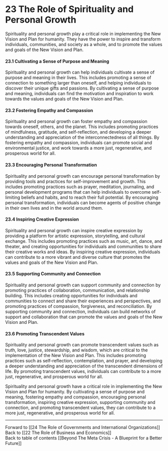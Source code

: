 # 23 The Role of Spirituality and Personal Growth

Spirituality and personal growth play a critical role in implementing the New Vision and Plan for humanity. They have the power to inspire and transform individuals, communities, and society as a whole, and to promote the values and goals of the New Vision and Plan.

#### 23.1 Cultivating a Sense of Purpose and Meaning

Spirituality and personal growth can help individuals cultivate a sense of purpose and meaning in their lives. This includes promoting a sense of connection to something larger than oneself, and helping individuals to discover their unique gifts and passions. By cultivating a sense of purpose and meaning, individuals can find the motivation and inspiration to work towards the values and goals of the New Vision and Plan.

#### 23.2 Fostering Empathy and Compassion

Spirituality and personal growth can foster empathy and compassion towards oneself, others, and the planet. This includes promoting practices of mindfulness, gratitude, and self-reflection, and developing a deeper understanding and appreciation of the interconnectedness of all things. By fostering empathy and compassion, individuals can promote social and environmental justice, and work towards a more just, regenerative, and prosperous world for all.

#### 23.3 Encouraging Personal Transformation

Spirituality and personal growth can encourage personal transformation by providing tools and practices for self-improvement and growth. This includes promoting practices such as prayer, meditation, journaling, and personal development programs that can help individuals to overcome self-limiting beliefs and habits, and to reach their full potential. By encouraging personal transformation, individuals can become agents of positive change in their own lives and in the world around them.

#### 23.4 Inspiring Creative Expression

Spirituality and personal growth can inspire creative expression by providing a platform for artistic expression, storytelling, and cultural exchange. This includes promoting practices such as music, art, dance, and theater, and creating opportunities for individuals and communities to share their creative works and ideas. By inspiring creative expression, individuals can contribute to a more vibrant and diverse culture that promotes the values and goals of the New Vision and Plan.

#### 23.5 Supporting Community and Connection

Spirituality and personal growth can support community and connection by promoting practices of collaboration, communication, and relationship building. This includes creating opportunities for individuals and communities to connect and share their experiences and perspectives, and promoting practices of compassion, forgiveness, and reconciliation. By supporting community and connection, individuals can build networks of support and collaboration that can promote the values and goals of the New Vision and Plan.

#### 23.6 Promoting Transcendent Values

Spirituality and personal growth can promote transcendent values such as truth, love, justice, stewardship, and wisdom, which are critical to the implementation of the New Vision and Plan. This includes promoting practices such as self-reflection, contemplation, and prayer, and developing a deeper understanding and appreciation of the transcendent dimensions of life. By promoting transcendent values, individuals can contribute to a more just, regenerative, and prosperous world for all.

Spirituality and personal growth have a critical role in implementing the New Vision and Plan for humanity. By cultivating a sense of purpose and meaning, fostering empathy and compassion, encouraging personal transformation, inspiring creative expression, supporting community and connection, and promoting transcendent values, they can contribute to a more just, regenerative, and prosperous world for all.

___

Forward to [[24 The Role of Governments and International Organizations]]  
Back to [[22 The Role of Business and Economics]]  
Back to table of contents [[Beyond The Meta Crisis - A Blueprint for a Better Future]] 